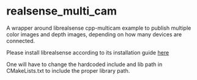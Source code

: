 # realsense_multi_cam
A wrapper around librealsense cpp-multicam example to publish multiple color images and depth images, depending on how many devices are connected.

Please install librealsense according to its installation guide [here](https://github.com/IntelRealSense/librealsense/blob/master/doc/installation.md)

One will have to change the hardcoded include and lib path in CMakeLists.txt to include the proper library path.
